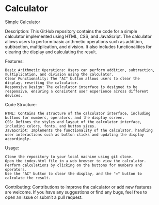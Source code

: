 # Calculator
 Simple Calculator

Description:
This GitHub repository contains the code for a simple calculator implemented using HTML, CSS, and JavaScript. The calculator allows users to perform basic arithmetic operations such as addition, subtraction, multiplication, and division. It also includes functionalities for clearing the display and calculating the result.

Features:

    Basic Arithmetic Operations: Users can perform addition, subtraction, multiplication, and division using the calculator.
    Clear Functionality: The "AC" button allows users to clear the display, resetting the calculator.
    Responsive Design: The calculator interface is designed to be responsive, ensuring a consistent user experience across different devices.

Code Structure:

    HTML: Contains the structure of the calculator interface, including buttons for numbers, operators, and the display screen.
    CSS: Defines the styles and layout of the calculator interface, including colors, fonts, and button sizes.
    JavaScript: Implements the functionality of the calculator, handling user interactions such as button clicks and updating the display accordingly.

Usage:

    Clone the repository to your local machine using git clone.
    Open the index.html file in a web browser to view the calculator.
    Perform calculations by clicking on the buttons for numbers and operators.
    Use the "AC" button to clear the display, and the "=" button to calculate the result.

Contributing:
Contributions to improve the calculator or add new features are welcome. If you have any suggestions or find any bugs, feel free to open an issue or submit a pull request.
